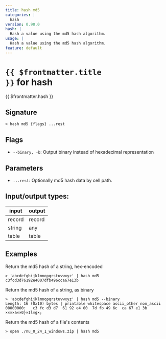 ```yaml
---
title: hash md5
categories: |
  hash
version: 0.90.0
hash: |
  Hash a value using the md5 hash algorithm.
usage: |
  Hash a value using the md5 hash algorithm.
feature: default
---
```

<!-- This file is automatically generated. Please edit the command in https://github.com/nushell/nushell instead. -->

# <code>{{ $frontmatter.title }}</code> for hash

<div class='command-title'>{{ $frontmatter.hash }}</div>

## Signature

```> hash md5 {flags} ...rest```

## Flags

 -  `--binary, -b`: Output binary instead of hexadecimal representation

## Parameters

 -  `...rest`: Optionally md5 hash data by cell path.


## Input/output types:

| input  | output |
| ------ | ------ |
| record | record |
| string | any    |
| table  | table  |
## Examples

Return the md5 hash of a string, hex-encoded
```nu
> 'abcdefghijklmnopqrstuvwxyz' | hash md5
c3fcd3d76192e4007dfb496cca67e13b
```

Return the md5 hash of a string, as binary
```nu
> 'abcdefghijklmnopqrstuvwxyz' | hash md5 --binary
Length: 16 (0x10) bytes | printable whitespace ascii_other non_ascii
00000000:   c3 fc d3 d7  61 92 e4 00  7d fb 49 6c  ca 67 e1 3b   ××××a××0}×Il×g×;

```

Return the md5 hash of a file's contents
```nu
> open ./nu_0_24_1_windows.zip | hash md5

```
